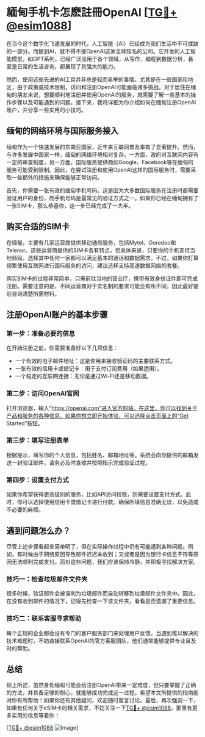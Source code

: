 # 緬甸手机卡怎麽註冊OpenAI [[TG💪+ @esim1088](https://t.me/s/esim1088)]

在当今这个数字化飞速发展的时代，人工智能（AI）已经成为我们生活中不可或缺的一部分。而提到AI，就不得不提OpenAI这家全球知名的公司。它开发的人工智能模型，如GPT系列，已经广泛应用于各个领域，从写作、编程到数据分析，甚至是日常的生活咨询，都展现了其强大的能力。

然而，使用这些先进的AI工具并非总是轻而易举的事情。尤其是在一些国家和地区，由于政策或技术限制，访问和注册OpenAI可能面临诸多挑战。对于居住在缅甸的朋友来说，想要顺利地注册并使用OpenAI的服务，就需要了解一些基本的操作步骤以及可能遇到的问题。接下来，我将详细为你介绍如何在缅甸注册OpenAI账户，并分享一些实用的小技巧。

## 缅甸的网络环境与国际服务接入

缅甸作为一个快速发展的东南亚国家，近年来互联网普及率有了显著提升。然而，与许多发展中国家一样，缅甸的网络环境相对复杂。一方面，政府对互联网内容有一定的审查制度，另一方面，国际服务提供商如Google、Facebook等在缅甸的服务可能受到限制。因此，在尝试注册和使用OpenAI这样的国际服务时，需要采取一些额外的措施来确保能够正常访问。

首先，你需要一张有效的缅甸手机号码。这是因为大多数国际服务在注册时都需要验证用户的身份，而手机号码是最常见的验证方式之一。如果你已经在缅甸拥有了一张SIM卡，那么恭喜你，这一步已经完成了一大半。

## 购买合适的SIM卡

在缅甸，主要有几家运营商提供移动通信服务，包括Mytel、Ooredoo和Telenor。这些运营商提供的SIM卡各有特点，但总体来说，只要你的手机支持当地频段，选择其中任何一家都可以满足基本的通话和数据需求。不过，如果你打算频繁使用互联网进行国际服务的访问，建议选择支持高速数据网络的套餐。

购买SIM卡的过程非常简单，只需前往当地的营业厅，携带有效身份证件即可完成注册。需要注意的是，不同运营商对于实名制的要求可能会有所不同，因此最好提前咨询清楚所需材料。

## 注册OpenAI账户的基本步骤

### 第一步：准备必要的信息

在开始注册之前，你需要准备好以下几项信息：

- 一个有效的电子邮件地址：这是你用来接收验证码的主要联系方式。
- 一张有效的信用卡或借记卡：用于支付订阅费用（如果适用）。
- 一个稳定的互联网连接：无论是通过Wi-Fi还是移动数据。

### 第二步：访问OpenAI官网

打开浏览器，输入“https://openai.com”进入官方网站。在这里，你可以找到关于产品和服务的各种信息。如果你想立即开始体验，可以选择点击页面上的“Get Started”按钮。

### 第三步：填写注册表单

根据提示，填写你的个人信息，包括姓名、邮箱地址等。系统会向你提供的邮箱发送一封验证邮件，请务必及时查收并按照指示完成验证过程。

### 第四步：设置支付方式

如果你希望获得更高级别的服务，比如API访问权限，则需要设置支付方式。此时，你可以选择使用信用卡或借记卡进行付款。确保所填信息准确无误，以免造成不必要的麻烦。

## 遇到问题怎么办？

尽管上述步骤看起来简单明了，但在实际操作过程中仍有可能遇到各种问题。例如，有时候由于网络原因导致邮件迟迟未收到；又或者是因为银行卡信息不符等原因无法顺利完成支付。面对这些问题，我们应该保持冷静，并积极寻找解决方案。

### 技巧一：检查垃圾邮件文件夹

很多时候，验证邮件会被误判为垃圾邮件而自动转移到垃圾邮件文件夹中。因此，在没有收到邮件的情况下，记得先检查一下该文件夹，看看是否遗漏了重要信息。

### 技巧二：联系客服寻求帮助

每个正规的企业都会设有专门的客户服务部门来处理用户反馈。当遇到难以解决的技术难题时，不妨直接联系OpenAI的官方客服团队，他们通常能够提供专业且及时的帮助。

## 总结

综上所述，虽然身处缅甸可能会给注册OpenAI带来一定难度，但只要掌握了正确的方法，并具备足够的耐心，就能够成功完成这一过程。希望本文所提供的指南能对你有所帮助！如果你还有其他疑问，欢迎随时留言讨论。最后，再次强调一下，如果有任何关于eSIM卡的相关需求，不妨关注一下[TG💪+ @esim1088](https://t.me/s/esim1088)，那里有更多实用的信息等着你！

[[TG💪+ @esim1088](https://t.me/s/esim1088) ![Image](https://i.postimg.cc/4NQfJmqS/Snipaste-2025-05-13-00-14-12.png)]